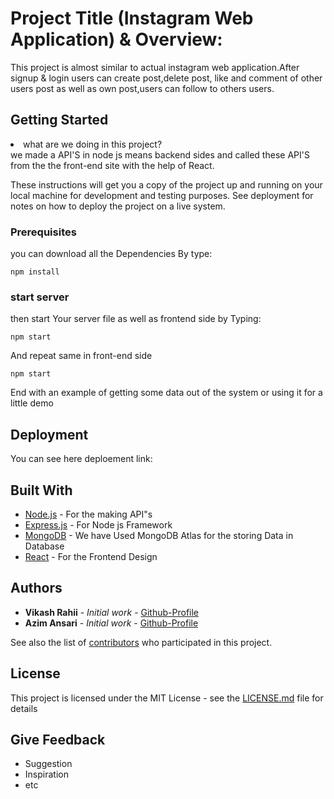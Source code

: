 # Project Title (Instagram Web Application) & Overview:

This project is almost similar to actual instagram web application.After signup & login users can create post,delete post, like and comment of other users post as well as own post,users can follow to others users.

## Getting Started
<li>what are we doing in this project?</li>
we made a API'S in node js means backend sides and called these API'S from the the front-end site with the help of React.

These instructions will get you a copy of the project up and running on your local machine for development and testing purposes. See deployment for notes on how to deploy the project on a live system.

### Prerequisites

you can download all the Dependencies By type:

```
npm install
```

### start server
then start Your server file as well as frontend side by Typing:

```
npm start
```

And repeat same in front-end side

```
npm start
```

End with an example of getting some data out of the system or using it for a little demo


## Deployment

You can see here deploement link:

## Built With

* [Node.js](https://nodejs.org/en/docs/) - For the making API"s
* [Express.js](https://expressjs.com/) - For Node js Framework
* [MongoDB](https://www.mongodb.com/) - We have Used MongoDB Atlas for the storing Data in Database
* [React](https://reactjs.org/) - For the Frontend Design

## Authors

* **Vikash Rahii** - *Initial work* - [Github-Profile](https://github.com/Vikash-rahii-au7)
* **Azim Ansari** - *Initial work* - [Github-Profile](https://github.com/Azim-ansari-AU7)

See also the list of [contributors](https://github.com/your/project/contributors) who participated in this project.

## License

This project is licensed under the MIT License - see the [LICENSE.md](LICENSE.md) file for details

## Give Feedback

* Suggestion
* Inspiration
* etc

